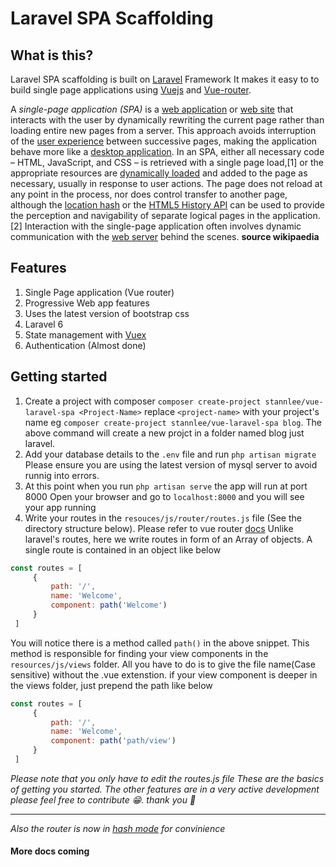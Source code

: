 # Laravel SPA Scaffolding

## What is this?
Laravel SPA scaffolding is built on [Laravel](https://laravel.com/docs/) Framework
It makes it easy to to build single page applications using [Vuejs](https://vuejs.org) and [Vue-router](https://router.vuejs.org/).

A *single-page application (SPA)* is a [web application](https://en.wikipedia.org/wiki/Web_application) or [web site](https://en.wikipedia.org/wiki/Web_site) that interacts with the user by dynamically rewriting the current page rather than loading entire new pages from a server. This approach avoids interruption of the [user experience](https://en.wikipedia.org/wiki/User_experience) between successive pages, making the application behave more like a [desktop application](https://en.wikipedia.org/wiki/Desktop_application). In an SPA, either all necessary code – HTML, JavaScript, and CSS – is retrieved with a single page load,[1] or the appropriate resources are [dynamically loaded](https://en.wikipedia.org/wiki/Dynamic_loading) and added to the page as necessary, usually in response to user actions. The page does not reload at any point in the process, nor does control transfer to another page, although the [location hash](https://en.wikipedia.org/wiki/Fragment_identifier) or the [HTML5 History API](https://en.wikipedia.org/wiki/Comparison_of_layout_engines_(HTML5)#APIs) can be used to provide the perception and navigability of separate logical pages in the application.[2] Interaction with the single-page application often involves dynamic communication with the [web server](https://en.wikipedia.org/wiki/Web_server) behind the scenes.
**source wikipaedia**

## Features
1. Single Page application (Vue router)
2. Progressive Web app features
3. Uses the latest version of bootstrap css
4. Laravel 6
5. State management with [Vuex](https://vuex.vuejs.org)
6. Authentication (Almost done)


## Getting started 
1. Create a project with composer `composer create-project stannlee/vue-laravel-spa <Project-Name>`
replace `<project-name>` with your project's name eg `composer create-project stannlee/vue-laravel-spa blog`.
The above command will create a new projct in a folder named blog just laravel.
2. Add your database details to the `.env` file and run `php artisan migrate`
Please ensure you are using the latest version of mysql server to avoid runnig into errors.
3. At this point when you run `php artisan serve` the app will run at port 8000
Open your browser and go to `localhost:8000` and you will see your app running
4. Write your routes in the `resouces/js/router/routes.js` file (See the directory structure below). Please refer to vue router [docs](https://router.vuejs.org/)
Unlike laravel's routes, here we write routes in form of an Array of objects. A single route is contained in an object like below
```javascript
const routes = [
     {
         path: '/',
         name: 'Welcome',
         component: path('Welcome')
     }
 ]
```
You will notice there is a method called `path()` in the above snippet. This method is responsible for finding your view components in the `resources/js/views` folder.
All you have to do is to give the file name(Case sensitive) without the .vue extenstion. if your view component is deeper in the views folder, just prepend the path like below
```javascript
const routes = [
     {
         path: '/',
         name: 'Welcome',
         component: path('path/view')
     }
 ]
 ```
 *Please note that you only have to edit the routes.js file*
 *These are the basics of getting you started. The other features are in a very active development please feel free to contribute 😁. thank you 🙏*
*********************************************************
<!-- *Currently only the login and register functionality work without proper feedback to the user* -->
*Also the router is now in [hash mode](https://router.vuejs.org/guide/essentials/history-mode.html) for convinience*
#### More docs coming
